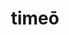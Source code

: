 ---
title: timeō
meaning: to fear, be afraid of
ch: five
pos: verb
inf: timēre
secondppstem: tim
infend: ēre
conjugation: second
mt: yes
mt5thru7: yes
ss1: yes
---